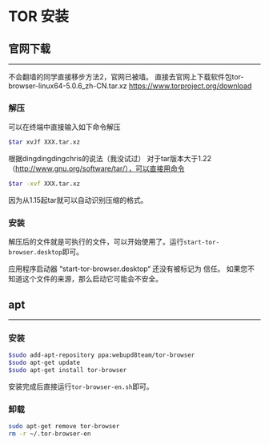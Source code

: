 # TOR 安装

## 官网下载
---
不会翻墙的同学直接移步方法2，官网已被墙。
直接去官网上下载软件包tor-browser-linux64-5.0.6_zh-CN.tar.xz
https://www.torproject.org/download

### 解压
可以在终端中直接输入如下命令解压
``` bash
$tar xvJf XXX.tar.xz
```
根据dingdingdingchris的说法（我没试过）
对于tar版本大于1.22（http://www.gnu.org/software/tar/），可以直接用命令
``` bash
$tar -xvf XXX.tar.xz
```
因为从1.15起tar就可以自动识别压缩的格式。

### 安装
解压后的文件就是可执行的文件，可以开始使用了。运行`start-tor-browser.desktop`即可。

应用程序启动器 “start-tor-browser.desktop“ 还没有被标记为 信任。
如果您不知道这个文件的来源，那么启动它可能会不安全。


## apt
---
### 安装
```bash
$sudo add-apt-repository ppa:webupd8team/tor-browser
$sudo apt-get update
$sudo apt-get install tor-browser
```
安装完成后直接运行`tor-browser-en.sh`即可。


### 卸载
``` bash
sudo apt-get remove tor-browser
rm -r ~/.tor-browser-en
```
